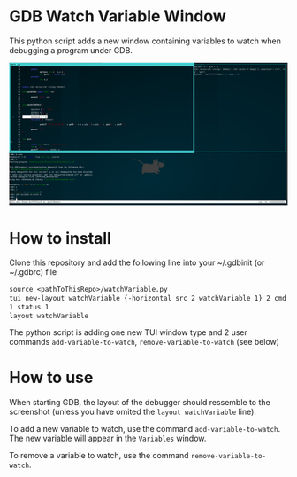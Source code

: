 # GDB Watch Variable Window
This python script adds a new window containing variables to watch when debugging a program under GDB. 

![Alt text](images/screenshot.png)

# How to install
Clone this repository and add the following line into your ~/.gdbinit (or ~/.gdbrc) file

```
source <pathToThisRepo>/watchVariable.py
tui new-layout watchVariable {-horizontal src 2 watchVariable 1} 2 cmd 1 status 1
layout watchVariable
```

The python script is adding one new TUI window type and 2 user commands `add-variable-to-watch`, `remove-variable-to-watch` (see below)

# How to use
When starting GDB, the layout of the debugger should ressemble to the screenshot (unless you have omited the `layout watchVariable` line).

To add a new variable to watch, use the command `add-variable-to-watch`. The new variable will appear in the `Variables` window.

To remove a variable to watch, use the command `remove-variable-to-watch`.

